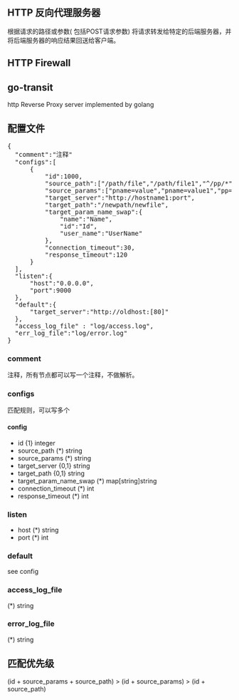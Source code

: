 ## HTTP 反向代理服务器

根据请求的路径或参数( 包括POST请求参数) 将请求转发给特定的后端服务器，并将后端服务器的响应结果回送给客户端。


## HTTP Firewall


## go-transit

http Reverse Proxy server implemented by golang


## 配置文件
<pre>
{
  "comment":"注释"
  "configs":[
      {
          "id":1000,
          "source_path":["/path/file","/path/file1","^/pp/*",.....],
          "source_params":["pname=value","pname=value1","pp=A.*",...],
          "target_server":"http://hostname1:port",
          "target_path":"/newpath/newfile",
          "target_param_name_swap":{
              "name":"Name",
              "id":"Id",
              "user_name":"UserName"
          },
          "connection_timeout":30,
          "response_timeout":120
      }
  ],
  "listen":{
      "host":"0.0.0.0",
      "port":9000
  },
  "default":{
      "target_server":"http://oldhost:[80]"
  },
  "access_log_file" : "log/access.log",
  "err_log_file":"log/error.log"
}
</pre>


### comment
    
注释，所有节点都可以写一个注释，不做解析。

### configs

匹配规则，可以写多个
#### config
* id {1} integer
* source_path (*) string
* source_params (*) string
* target_server {0,1} string
* target_path {0,1} string
* target_param_name_swap (*) map[string]string
* connection_timeout (*) int
* response_timeout (*) int

### listen
* host (*) string
* port (*) int

### default
see config

### access_log_file
(*) string

### error_log_file
(*) string


## 匹配优先级
(id + source_params + source_path) > (id + source_params) > (id + source_path)
